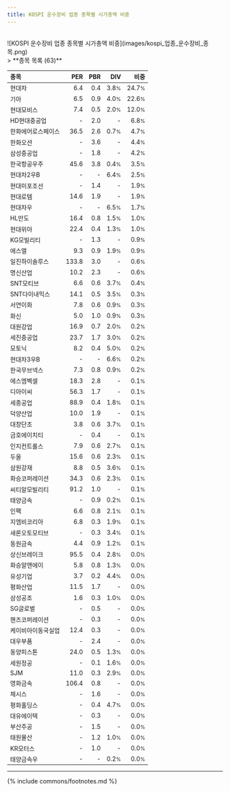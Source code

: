 ```yaml
---
title: KOSPI 운수장비 업종 종목별 시가총액 비중
---
```

<br>
![KOSPI 운수장비 업종 종목별 시가총액 비중](images/kospi_업종_운수장비_종목.png)
<br>
> **종목 목록 (63)**<a id="list"></a>

| **종목** | **PER** | **PBR** | **DIV** | **비중** |
| :------- | ------: | ------: | ------: | -------: |
| 현대차 | 6.4 | 0.4 | 3.8<small>%</small> | 24.7<small>%</small> |
| 기아 | 6.5 | 0.9 | 4.0<small>%</small> | 22.6<small>%</small> |
| 현대모비스 | 7.4 | 0.5 | 2.0<small>%</small> | 12.0<small>%</small> |
| HD현대중공업 | - | 2.0 | - | 6.8<small>%</small> |
| 한화에어로스페이스 | 36.5 | 2.6 | 0.7<small>%</small> | 4.7<small>%</small> |
| 한화오션 | - | 3.6 | - | 4.4<small>%</small> |
| 삼성중공업 | - | 1.8 | - | 4.2<small>%</small> |
| 한국항공우주 | 45.6 | 3.8 | 0.4<small>%</small> | 3.5<small>%</small> |
| 현대차2우B | - | - | 6.4<small>%</small> | 2.5<small>%</small> |
| 현대미포조선 | - | 1.4 | - | 1.9<small>%</small> |
| 현대로템 | 14.6 | 1.9 | - | 1.9<small>%</small> |
| 현대차우 | - | - | 6.5<small>%</small> | 1.7<small>%</small> |
| HL만도 | 16.4 | 0.8 | 1.5<small>%</small> | 1.0<small>%</small> |
| 현대위아 | 22.4 | 0.4 | 1.3<small>%</small> | 1.0<small>%</small> |
| KG모빌리티 | - | 1.3 | - | 0.9<small>%</small> |
| 에스엘 | 9.3 | 0.9 | 1.9<small>%</small> | 0.9<small>%</small> |
| 일진하이솔루스 | 133.8 | 3.0 | - | 0.6<small>%</small> |
| 명신산업 | 10.2 | 2.3 | - | 0.6<small>%</small> |
| SNT모티브 | 6.6 | 0.6 | 3.7<small>%</small> | 0.4<small>%</small> |
| SNT다이내믹스 | 14.1 | 0.5 | 3.5<small>%</small> | 0.3<small>%</small> |
| 서연이화 | 7.8 | 0.6 | 0.9<small>%</small> | 0.3<small>%</small> |
| 화신 | 5.0 | 1.0 | 0.9<small>%</small> | 0.3<small>%</small> |
| 대원강업 | 16.9 | 0.7 | 2.0<small>%</small> | 0.2<small>%</small> |
| 세진중공업 | 23.7 | 1.7 | 3.0<small>%</small> | 0.2<small>%</small> |
| 모토닉 | 8.2 | 0.4 | 5.0<small>%</small> | 0.2<small>%</small> |
| 현대차3우B | - | - | 6.6<small>%</small> | 0.2<small>%</small> |
| 한국무브넥스 | 7.3 | 0.8 | 0.9<small>%</small> | 0.2<small>%</small> |
| 에스엠벡셀 | 18.3 | 2.8 | - | 0.1<small>%</small> |
| 디아이씨 | 56.3 | 1.7 | - | 0.1<small>%</small> |
| 세종공업 | 88.9 | 0.4 | 1.8<small>%</small> | 0.1<small>%</small> |
| 덕양산업 | 10.0 | 1.9 | - | 0.1<small>%</small> |
| 대창단조 | 3.8 | 0.6 | 3.7<small>%</small> | 0.1<small>%</small> |
| 금호에이치티 | - | 0.4 | - | 0.1<small>%</small> |
| 인지컨트롤스 | 7.9 | 0.6 | 2.7<small>%</small> | 0.1<small>%</small> |
| 두올 | 15.6 | 0.6 | 2.3<small>%</small> | 0.1<small>%</small> |
| 삼원강재 | 8.8 | 0.5 | 3.6<small>%</small> | 0.1<small>%</small> |
| 화승코퍼레이션 | 34.3 | 0.6 | 2.3<small>%</small> | 0.1<small>%</small> |
| 씨티알모빌리티 | 91.2 | 1.0 | - | 0.1<small>%</small> |
| 태양금속 | - | 0.9 | 0.2<small>%</small> | 0.1<small>%</small> |
| 인팩 | 6.6 | 0.8 | 2.1<small>%</small> | 0.1<small>%</small> |
| 지엠비코리아 | 6.8 | 0.3 | 1.9<small>%</small> | 0.1<small>%</small> |
| 새론오토모티브 | - | 0.3 | 3.4<small>%</small> | 0.1<small>%</small> |
| 동원금속 | 4.4 | 0.9 | 1.2<small>%</small> | 0.1<small>%</small> |
| 상신브레이크 | 95.5 | 0.4 | 2.8<small>%</small> | 0.0<small>%</small> |
| 화승알앤에이 | 5.8 | 0.8 | 1.3<small>%</small> | 0.0<small>%</small> |
| 유성기업 | 3.7 | 0.2 | 4.4<small>%</small> | 0.0<small>%</small> |
| 평화산업 | 11.5 | 1.7 | - | 0.0<small>%</small> |
| 삼성공조 | 1.6 | 0.3 | 1.0<small>%</small> | 0.0<small>%</small> |
| SG글로벌 | - | 0.5 | - | 0.0<small>%</small> |
| 핸즈코퍼레이션 | - | 0.3 | - | 0.0<small>%</small> |
| 케이비아이동국실업 | 12.4 | 0.3 | - | 0.0<small>%</small> |
| 대우부품 | - | 2.4 | - | 0.0<small>%</small> |
| 동양피스톤 | 24.0 | 0.5 | 1.3<small>%</small> | 0.0<small>%</small> |
| 세원정공 | - | 0.1 | 1.6<small>%</small> | 0.0<small>%</small> |
| SJM | 11.0 | 0.3 | 2.9<small>%</small> | 0.0<small>%</small> |
| 영화금속 | 106.4 | 0.8 | - | 0.0<small>%</small> |
| 체시스 | - | 1.6 | - | 0.0<small>%</small> |
| 평화홀딩스 | - | 0.4 | 4.7<small>%</small> | 0.0<small>%</small> |
| 대유에이텍 | - | 0.3 | - | 0.0<small>%</small> |
| 부산주공 | - | 1.5 | - | 0.0<small>%</small> |
| 태원물산 | - | 1.2 | 1.0<small>%</small> | 0.0<small>%</small> |
| KR모터스 | - | 1.0 | - | 0.0<small>%</small> |
| 태양금속우 | - | - | 0.2<small>%</small> | 0.0<small>%</small> |

---
{% include commons/footnotes.md %}